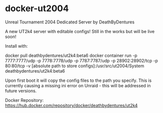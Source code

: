 # docker-ut2004
Unreal Tournament 2004 Dedicated Server by DeathByDentures

A new UT2k4 server with editable configs! Still in the works but will be live soon!

Install with:

docker pull deathbydentures/ut2k4:beta6
docker container run -p 7777:7777/udp -p 7778:7778/udp -p 7787:7787/udp -p 28902:28902/tcp -p 80:80/tcp -v [absolute path to store configs]:/usr/src/ut2004/System deathbydentures/ut2k4:beta6

Upon first boot it will copy the config files to the path you specify. This is currently causing a missing ini error on Unraid - this will be addressed in future versions. 

Docker Repository:
https://hub.docker.com/repository/docker/deathbydentures/ut2k4
